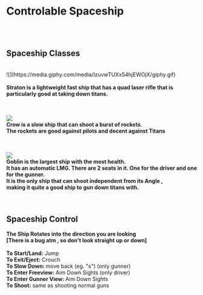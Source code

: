 <h1>Controlable Spaceship</h1>
<br><br>
<b><h2>Spaceship Classes</h2> </b> <br>
![](https://media.giphy.com/media/lzuvwTUXx54hjEWOjX/giphy.gif) <br> <br>
<b>Straton is a lightweight fast ship that has a quad laser rifle that is <br>
particularly good at taking down titans.</b> <br> <br> <br>

![](https://media.giphy.com/media/n6XNeooOBTwDSkOq61/giphy-downsized-large.gif)<br>
<b>Crow is a slow ship that can shoot a burst of rockets. <br>
The rockets are good against pilots and decent against Titans </b><br> <br> <br>

![](https://media.giphy.com/media/OeKja8XolvVqu5oq0e/giphy-downsized-large.gif)<br>
<b>Goblin is the largest ship with the most health. <br>
It has an automatic LMG. There are 2 seats in it. One for the driver and one for the gunner. <br>
It is the only ship that can shoot independent from its Angle , <br>
making it quite a good ship to gun down titans with.</b> <br> <br> <br>

<b><h2>Spaceship Control</h2> </b>
<b>The Ship Rotates into the direction you are looking <br> [There is a bug atm , so don't look straight up or down]</b>  <br>  <br>
<b>To Start/Land:</b>  Jump <br>
<b>To Exit/Eject:</b> Crouch <br>
<b>To Slow Down: </b> move back (eg. "s")  (only gunner) <br>
<b>To Enter Freeview:</b> Aim Down Sights  (only driver) <br>
<b>To Enter Gunner View: </b> Aim Down Sights <br>
<b>To Shoot:</b>   same as shooting normal guns <br> <br> <br>
